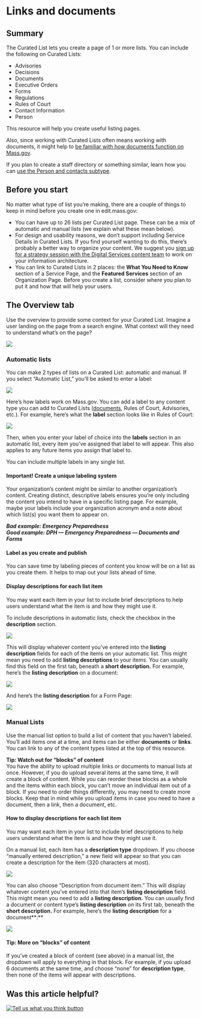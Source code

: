 # Links and documents

## Summary

The Curated List lets you create a page of 1 or more lists. You can include the following on Curated Lists:

* Advisories
* Decisions
* Documents
* Executive Orders
* Forms
* Regulations
* Rules of Court
* Contact Information
* Person

This resource will help you create useful listing pages.

Also, since working with Curated Lists often means working with documents, it might help to [be familiar with how documents function on Mass.gov](../../authoring-and-editing/documents/).

If you plan to create a staff directory or something similar, learn how you can [use the Person and contacts subtype](directory-people-and-contacts-subtype.md).

## Before you start

No matter what type of list you’re making, there are a couple of things to keep in mind before you create one in edit.mass.gov:

* You can have up to 26 lists per Curated List page. These can be a mix of automatic and manual lists \(we explain what these mean below\).
* For design and usability reasons, we don’t support including Service Details in Curated Lists. If you find yourself wanting to do this, there’s probably a better way to organize your content. We suggest you [sign up for a strategy session with the Digital Services content team](../../get-help-from-the-mass.gov-team/content-strategy-session.md) to work on your information architecture.
* You can link to Curated Lists in 2 places: the **What You Need to Know** section of a Service Page, and the **Featured Services** section of an Organization Page. Before you create a list, consider where you plan to put it and how that will help your users.

## The Overview tab

Use the overview to provide some context for your Curated List. Imagine a user landing on the page from a search engine. What context will they need to understand what’s on the page?

![](https://cdn-images-1.medium.com/max/1000/1*h9u9ZPhnKrnH3c6MvyBtlA.jpeg)

### Automatic lists

You can make 2 types of lists on a Curated List: automatic and manual. If you select “Automatic List,” you’ll be asked to enter a label:

![](https://cdn-images-1.medium.com/max/800/1*u_R0SQidgEs63854ybJ4yQ.png)

Here’s how labels work on Mass.gov. You can add a label to any content type you can add to Curated Lists \([documents](../../authoring-and-editing/documents/), Rules of Court, Advisories, etc.\). For example, here’s what the **label** section looks like in Rules of Court:

![](https://cdn-images-1.medium.com/max/800/1*fELd5GpyCwLrA9uLhbNELg.png)

Then, when you enter your label of choice into the **labels** section in an automatic list, every item you’ve assigned that label to will appear. This also applies to any future items you assign that label to.

You can include multiple labels in any single list.

#### **Important! Create a unique labeling system**

Your organization’s content might be similar to another organization’s content. Creating distinct, descriptive labels ensures you’re only including the content you intend to have in a specific listing page. For example, maybe your labels include your organization acronym and a note about which list\(s\) you want them to appear on.

_**Bad example: Emergency Preparedness  
Good example: DPH — Emergency Preparedness — Documents and Forms**_

#### **Label as you create and publish**

You can save time by labeling pieces of content you know will be on a list as you create them. It helps to map out your lists ahead of time.

#### **Display descriptions for each list item**

You may want each item in your list to include brief descriptions to help users understand what the item is and how they might use it.

To include descriptions in automatic lists, check the checkbox in the **description** section.

![](https://cdn-images-1.medium.com/max/800/1*6zb3-BKP92KFdO09zIiVBw.png)

This will display whatever content you’ve entered into the **listing description** fields for each of the items on your automatic list. This might mean you need to add **listing descriptions** to your items. You can usually find this field on the first tab, beneath a **short description.** For example, here’s the **listing description** on a document:

![](https://cdn-images-1.medium.com/max/800/1*7cgpJ3JWSvtE4wvFKq2fVQ.png)

And here’s the **listing description** for a Form Page:

![](https://cdn-images-1.medium.com/max/800/1*J0z7EqVhYn6HoSwzpRWUOA.png)

### Manual Lists

Use the manual list option to build a list of content that you haven’t labeled. You’ll add items one at a time, and items can be either **documents** or **links**. You can link to any of the content types listed at the top of this resource.

**Tip: Watch out for “blocks” of content**  
You have the ability to upload multiple links or documents to manual lists at once. However, if you do upload several items at the same time, it will create a block of content. While you can reorder these blocks as a whole and the items within each block, you can’t move an individual item out of a block. If you need to order things differently, you may need to create more blocks. Keep that in mind while you upload items in case you need to have a document, then a link, then a document, etc.

#### **How to display descriptions for each list item**

You may want each item in your list to include brief descriptions to help users understand what the item is and how they might use it.

On a manual list, each item has a **description type** dropdown. If you choose “manually entered description,” a new field will appear so that you can create a description for the item \(320 characters at most\).

![](https://cdn-images-1.medium.com/max/800/1*ckBf2XWYRYsU7yeEWN3SwQ.png)

You can also choose “Description from document item.” This will display whatever content you’ve entered into that item’s **listing description** field. This might mean you need to add a **listing description.** You can usually find a document or content type’s **listing description** on its first tab, beneath the **short description.** For example, here’s the **listing description** for a document**:**

![](https://cdn-images-1.medium.com/max/800/1*7cgpJ3JWSvtE4wvFKq2fVQ.png)

#### **Tip: More on “blocks” of content**

If you’ve created a block of content \(see above\) in a manual list, the dropdown will apply to everything in that block. For example, if you upload 6 documents at the same time, and choose “none” for **description type**, then none of the items will appear with descriptions.

## Was this article helpful?

[![Tell us what you think button](https://blobscdn.gitbook.com/v0/b/gitbook-28427.appspot.com/o/assets%2F-LJ04qJGAHkvdE13BfdG%2F-LSz77NBAwnSNpMPT3df%2F-LSz7xSmyKXltd4avaCt%2FKB%20survey%20button%20POC%202.png?alt=media&token=8d071cab-8b95-48a3-a332-13e3fc8d9f96)](https://massgov.formstack.com/forms/mass_gov_knowledge_base_feedback?article=links-and-documents)

